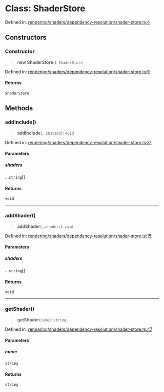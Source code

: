 # Class: ShaderStore

Defined in: [rendering/shaders/dependency-resolution/shader-store.ts:4](https://github.com/Forge-Game-Engine/Forge/blob/04af294b0d108e7e60d1ae9f40eaa3ca76ca176a/src/rendering/shaders/dependency-resolution/shader-store.ts#L4)

## Constructors

### Constructor

> **new ShaderStore**(): `ShaderStore`

Defined in: [rendering/shaders/dependency-resolution/shader-store.ts:9](https://github.com/Forge-Game-Engine/Forge/blob/04af294b0d108e7e60d1ae9f40eaa3ca76ca176a/src/rendering/shaders/dependency-resolution/shader-store.ts#L9)

#### Returns

`ShaderStore`

## Methods

### addInclude()

> **addInclude**(...`shaders`): `void`

Defined in: [rendering/shaders/dependency-resolution/shader-store.ts:31](https://github.com/Forge-Game-Engine/Forge/blob/04af294b0d108e7e60d1ae9f40eaa3ca76ca176a/src/rendering/shaders/dependency-resolution/shader-store.ts#L31)

#### Parameters

##### shaders

...`string`[]

#### Returns

`void`

***

### addShader()

> **addShader**(...`shaders`): `void`

Defined in: [rendering/shaders/dependency-resolution/shader-store.ts:15](https://github.com/Forge-Game-Engine/Forge/blob/04af294b0d108e7e60d1ae9f40eaa3ca76ca176a/src/rendering/shaders/dependency-resolution/shader-store.ts#L15)

#### Parameters

##### shaders

...`string`[]

#### Returns

`void`

***

### getShader()

> **getShader**(`name`): `string`

Defined in: [rendering/shaders/dependency-resolution/shader-store.ts:47](https://github.com/Forge-Game-Engine/Forge/blob/04af294b0d108e7e60d1ae9f40eaa3ca76ca176a/src/rendering/shaders/dependency-resolution/shader-store.ts#L47)

#### Parameters

##### name

`string`

#### Returns

`string`
